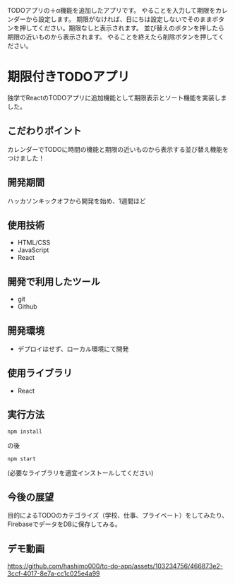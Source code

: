 TODOアプリの＋α機能を追加したアプリです。
やることを入力して期限をカレンダーから設定します。
期限がなければ、日にちは設定しないでそのままボタンを押してください。期限なしと表示されます。
並び替えのボタンを押したら期限の近いものから表示されます。
やることを終えたら削除ボタンを押してください。

# 期限付きTODOアプリ


独学でReactのTODOアプリに追加機能として期限表示とソート機能を実装しました。



## こだわりポイント
カレンダーでTODOに時間の機能と期限の近いものから表示する並び替え機能をつけました！

## 開発期間
ハッカソンキックオフから開発を始め、1週間ほど

## 使用技術
- HTML/CSS
- JavaScript
- React


## 開発で利用したツール
- git
- Github



## 開発環境
- デプロイはせず、ローカル環境にて開発

## 使用ライブラリ
- React


## 実行方法

```
npm install
```

の後

```
npm start
```
(必要なライブラリを適宜インストールしてください)

## 今後の展望
目的によるTODOのカテゴライズ（学校、仕事、プライベート）をしてみたり、FirebaseでデータをDBに保存してみる。


## デモ動画

https://github.com/hashimo000/to-do-app/assets/103234756/466873e2-3ccf-4017-8e7a-cc1c025e4a99
